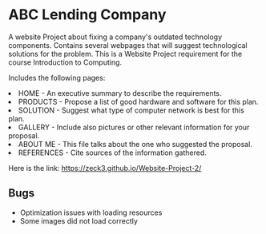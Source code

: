 # ABC Lending Company
A website Project about fixing a company's outdated technology components. Contains several webpages that will suggest technological solutions for the problem. This is a Website Project requirement for the course Introduction to Computing.

Includes the following pages:
<li> HOME - An executive summary to describe the requirements.
<li> PRODUCTS - Propose a list of good hardware and software for this plan.
<li> SOLUTION - Suggest what type of computer network is best for this plan.
<li> GALLERY - Include also pictures or other relevant information for your proposal.
<li> ABOUT ME - This file talks about the one who suggested the proposal.
<li> REFERENCES - Cite sources of the information gathered.

Here is the link: https://zeck3.github.io/Website-Project-2/

## Bugs
- Optimization issues with loading resources
- Some images did not load correctly
